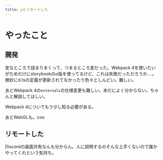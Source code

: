 ```yaml
---
title: yとリモートした
---
```


# やったこと

## 開発

変なところで詰まりまくって、つまるところ変だった。Webpack 4を使いたいがためだけにstorybookのα版を使ってるけど、これは失敗だっただろうか‥‥。微妙にd.tsの定義が更新されてなかったり色々としんどい。難しい。

あとWebpack 4の`externals`の仕様変更も難しい。未だによく分からない。ちゃんと解説してほしい。

Webpack 4についてもう少し知る必要がある。

あとWebGLも。coo

## リモートした

Discordの画面共有なんも分からん。人に説明するのそんな上手くないので誰かやってくれという気持ち。
